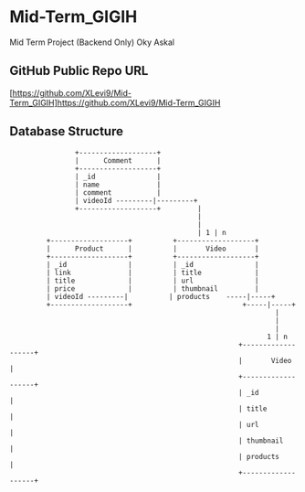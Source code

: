 # Mid-Term_GIGIH
Mid Term Project (Backend Only) Oky Askal

## GitHub Public Repo URL
[https://github.com/XLevi9/Mid-Term_GIGIH]https://github.com/XLevi9/Mid-Term_GIGIH

## Database Structure
                    +-------------------+
                    |      Comment      |
                    +-------------------+
                    | _id               |
                    | name              |
                    | comment           |
                    | videoId ---------|---------+
                    +-------------------+         |
                                                  |
                                                  |
                                                  | 1 | n
             +-------------------+          +-------------------+
             |      Product      |          |       Video       |
             +-------------------+          +-------------------+
             | _id               |          | _id               |
             | link              |          | title             |
             | title             |          | url               |
             | price             |          | thumbnail         |
             | videoId ---------|          | products    -----|-----+
             +-------------------+                           +-----|-----+
                                                                     |
                                                                     |
                                                                     |
                                                                   1 | n
                                                            +-------------------+
                                                            |       Video       |
                                                            +-------------------+
                                                            | _id               |
                                                            | title             |
                                                            | url               |
                                                            | thumbnail         |
                                                            | products          |
                                                            +-------------------+
